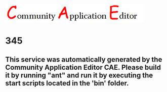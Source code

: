 ![CAE](https://github.com/PhilCAEOrg/CAE-Deployment-Temp/blob/master/microservice-345/img/logo.png)  

345
===================


This service was automatically generated by the Community Application Editor CAE. Please build it by running "ant" and run it by executing the start scripts located in the 'bin' folder.
---------------
